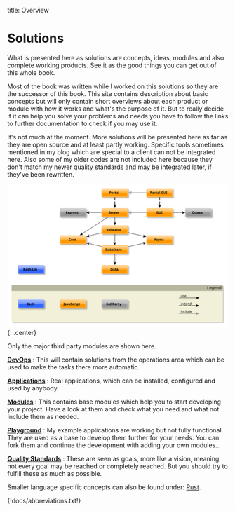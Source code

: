 title: Overview

# Solutions

What is presented here as solutions are concepts, ideas, modules and also complete working products. See it as the good things you can get out of this whole book.

Most of the book was written while I worked on this solutions so they are the successor of this book. This site contains description about basic concepts but will only contain short overviews about each product or module with how it works and what's the purpose of it. But to really decide if it can help you solve your problems and needs you have to follow the links to further documentation to check if you may use it.

It's not much at the moment. More solutions will be presented here as far as they are open source and at least partly working. Specific tools sometimes mentioned in my blog which are special to a client can not be integrated here. Also some of my older codes are not included here because they don't match my newer quality standards and may be integrated later, if they've been rewritten.

![solutions overview](solutions.svg){: .center}

Only the major third party modules are shown here.

**[DevOps](devops.md)**
: This will contain solutions from the operations area which can be used to make the tasks there more automatic.

**[Applications](applications.md)**
: Real applications, which can be installed, configured and used by anybody.

**[Modules](modules.md)**
: This contains base modules which help you to start developing your project. Have a look at them and check what you need and what not. Include them as needed.

**[Playground](playground.md)**
: My example applications are working but not fully functional. They are used as a base to develop them further for your needs. You can fork them and continue the development with adding your own modules...

**[Quality Standards](quality.md)**
: These are seen as goals, more like a vision, meaning not every goal may be reached or completely reached. But you should try to fulfill these as much as possible.

Smaller language specific concepts can also be found under: [Rust](../solutions).

{!docs/abbreviations.txt!}
